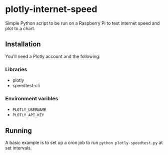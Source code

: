 # plotly-internet-speed
Simple Python script to be run on a Raspberry Pi to test internet speed and plot to a chart.

## Installation

You'll need a Plotly account and the following:

### Libraries
- plotly
- speedtest-cli

### Environment varibles
- `PLOTLY_USERNAME`
- `PLOTLY_API_KEY`


## Running

A basic example is to set up a cron job to run `python plotly-speedtest.py` at set intervals.
